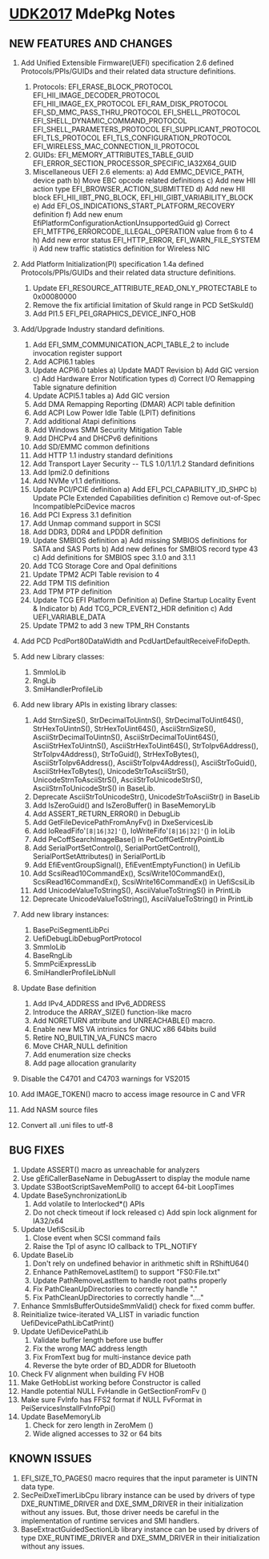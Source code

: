 # [UDK2017]( https://github.com/tianocore/tianocore.github.io/wiki/UDK2017) MdePkg Notes



##  NEW FEATURES AND CHANGES
1.  Add Unified Extensible Firmware(UEFI) specification 2.6 defined Protocols/PPIs/GUIDs and their related data
    structure definitions.
    1)  Protocols:
        EFI_ERASE_BLOCK_PROTOCOL
        EFI_HII_IMAGE_DECODER_PROTOCOL
        EFI_HII_IMAGE_EX_PROTOCOL
        EFI_RAM_DISK_PROTOCOL
        EFI_SD_MMC_PASS_THRU_PROTOCOL
        EFI_SHELL_PROTOCOL
        EFI_SHELL_DYNAMIC_COMMAND_PROTOCOL
        EFI_SHELL_PARAMETERS_PROTOCOL
        EFI_SUPPLICANT_PROTOCOL
        EFI_TLS_PROTOCOL
        EFI_TLS_CONFIGURATION_PROTOCOL
        EFI_WIRELESS_MAC_CONNECTION_II_PROTOCOL
    2)  GUIDs:
        EFI_MEMORY_ATTRIBUTES_TABLE_GUID
        EFI_ERROR_SECTION_PROCESSOR_SPECIFIC_IA32X64_GUID
    3)  Miscellaneous UEFI 2.6 elements:
        a) Add EMMC_DEVICE_PATH, device path
        b) Move EBC opcode related definitions
        c) Add new HII action type EFI_BROWSER_ACTION_SUBMITTED
        d) Add new HII block EFI_HII_IIBT_PNG_BLOCK, EFI_HII_GIBT_VARIABILITY_BLOCK
        e) Add EFI_OS_INDICATIONS_START_PLATFORM_RECOVERY definition
        f) Add new enum EfiPlatformConfigurationActionUnsupportedGuid
        g) Correct EFI_MTFTP6_ERRORCODE_ILLEGAL_OPERATION value from 6 to 4
        h) Add new error status EFI_HTTP_ERROR, EFI_WARN_FILE_SYSTEM
        i) Add new traffic statistics definition for Wireless NIC

2.  Add Platform Initialization(PI) specification 1.4a defined Protocols/PPIs/GUIDs and their related data
    structure definitions.
    1)  Update EFI_RESOURCE_ATTRIBUTE_READ_ONLY_PROTECTABLE to 0x00080000
    2)  Remove the fix artificial limitation of SkuId range in PCD SetSkuId()
    3)  Add PI1.5 EFI_PEI_GRAPHICS_DEVICE_INFO_HOB

3.  Add/Upgrade Industry standard definitions.
    1)  Add EFI_SMM_COMMUNICATION_ACPI_TABLE_2 to include invocation register support
    2)  Add ACPI6.1 tables
    3)  Update ACPI6.0 tables
        a) Update MADT Revision
        b) Add GIC version
        c) Add Hardware Error Notification types
        d) Correct I/O Remapping Table signature definition
    4)  Update ACPI5.1 tables
        a) Add GIC version
    5)  Add DMA Remapping Reporting (DMAR) ACPI table definition
    6)  Add ACPI Low Power Idle Table (LPIT) definitions
    7)  Add additional Atapi definitions
    8)  Add Windows SMM Security Mitigation Table
    9)  Add DHCPv4 and DHCPv6 definitions
    10) Add SD/EMMC common definitions
    11) Add HTTP 1.1 industry standard definitions
    12) Add Transport Layer Security  -- TLS 1.0/1.1/1.2 Standard definitions
    13) Add Ipmi2.0 definitions
    14) Add NVMe v1.1 definitions.
    15) Update PCI/PCIE definition
        a) Add EFI_PCI_CAPABILITY_ID_SHPC
        b) Update PCIe Extended Capabilities definition
        c) Remove out-of-Spec IncompatiblePciDevice macros
    16) Add PCI Express 3.1 definition
    17) Add Unmap command support in SCSI
    18) Add DDR3, DDR4 and LPDDR definition
    19) Update SMBIOS definition
        a) Add missing SMBIOS definitions for SATA and SAS Ports
        b) Add new defines for SMBIOS record type 43
        c) Add definitions for SMBIOS spec 3.1.0 and 3.1.1
    20) Add TCG Storage Core and Opal definitions
    21) Update TPM2 ACPI Table revision to 4
    22) Add TPM TIS definition
    23) Add TPM PTP definition
    24) Update TCG EFI Platform Definition
        a) Define Startup Locality Event & Indicator
        b) Add TCG_PCR_EVENT2_HDR definition
        c) Add UEFI_VARIABLE_DATA
    25) Update TPM2 to add 3 new TPM_RH Constants

4.  Add PCD PcdPort80DataWidth and PcdUartDefaultReceiveFifoDepth.

5.  Add new Library classes:
    1)  SmmIoLib
    2)  RngLib
    3)  SmiHandlerProfileLib

6.  Add new library APIs in existing library classes:
    1)  Add StrnSizeS(), StrDecimalToUintnS(), StrDecimalToUint64S(), StrHexToUintnS(), StrHexToUint64S(),
        AsciiStrnSizeS(), AsciiStrDecimalToUintnS(), AsciiStrDecimalToUint64S(), AsciiStrHexToUintnS(), AsciiStrHexToUint64S(),
        StrToIpv6Address(), StrToIpv4Address(), StrToGuid(), StrHexToBytes(),
        AsciiStrToIpv6Address(), AsciiStrToIpv4Address(), AsciiStrToGuid(), AsciiStrHexToBytes(),
        UnicodeStrToAsciiStrS(), UnicodeStrnToAsciiStrS(), AsciiStrToUnicodeStrS(), AsciiStrnToUnicodeStrS() in BaseLib.
    2)  Deprecate AsciiStrToUnicodeStr(), UnicodeStrToAsciiStr() in BaseLib
    3)  Add IsZeroGuid() and IsZeroBuffer() in BaseMemoryLib
    4)  Add ASSERT_RETURN_ERROR() in DebugLib
    5)  Add GetFileDevicePathFromAnyFv() in DxeServicesLib
    6)  Add IoReadFifo'`[8|16|32]'`(), IoWriteFifo'`[8|16|32]'`() in IoLib
    7)  Add PeCoffSearchImageBase() in PeCoffGetEntryPointLib
    8)  Add SerialPortSetControl(), SerialPortGetControl(), SerialPortSetAttributes() in SerialPortLib
    9)  Add EfiEventGroupSignal(), EfiEventEmptyFunction() in UefiLib
    10) Add ScsiRead10CommandEx(), ScsiWrite10CommandEx(), ScsiRead16CommandEx(), ScsiWrite16CommandEx() in UefiScsiLib
    11) Add UnicodeValueToStringS(), AsciiValueToStringS() in PrintLib
    12) Deprecate UnicodeValueToString(), AsciiValueToString() in PrintLib

7.  Add new library instances:
    1)  BasePciSegmentLibPci
    2)  UefiDebugLibDebugPortProtocol
    3)  SmmIoLib
    4)  BaseRngLib
    5)  SmmPciExpressLib
    6)  SmiHandlerProfileLibNull

8.  Update Base definition
    1)  Add IPv4_ADDRESS and IPv6_ADDRESS
    1)  Introduce the ARRAY_SIZE() function-like macro
    1)  Add NORETURN attribute and UNREACHABLE() macro.
    1)  Enable new MS VA intrinsics for GNUC x86 64bits build
    1)  Retire NO_BUILTIN_VA_FUNCS macro
    1)  Move CHAR_NULL definition
    1)  Add enumeration size checks
    1)  Add page allocation granularity

9.  Disable the C4701 and C4703 warnings for VS2015

10. Add IMAGE_TOKEN() macro to access image resource in C and VFR

11. Add NASM source files

12. Convert all .uni files to utf-8



##  BUG FIXES
1.  Update ASSERT() macro as unreachable for analyzers
2.  Use gEfiCallerBaseName in DebugAssert to display the module name
3.  Update S3BootScriptSaveMemPoll() to accept 64-bit LoopTimes
4.  Update BaseSynchronizationLib
    1) Add volatile to Interlocked*() APIs
    2) Do not check timeout if lock released
    c) Add spin lock alignment for IA32/x64
5.  Update UefiScsiLib
    1) Close event when SCSI command fails
    2) Raise the Tpl of async IO callback to TPL_NOTIFY
6.  Update BaseLib<br>
    1) Don't rely on undefined behavior in arithmetic shift in RShiftU64()<br>
    2) Enhance PathRemoveLastItem() to support "FS0:File.txt"<br>
    3) Update PathRemoveLastItem to handle root paths properly<br>
    4) Fix PathCleanUpDirectories to correctly handle "\.\"<br>
    5) Fix PathCleanUpDirectories to correctly handle "..\.."<br>
7.  Enhance SmmIsBufferOutsideSmmValid() check for fixed comm buffer.
8.  Reinitialize twice-iterated VA_LIST in variadic function UefiDevicePathLibCatPrint()
9.  Update UefiDevicePathLib<br>
    1) Validate buffer length before use buffer<br>
    2) Fix the wrong MAC address length<br>
    3) Fix FromText bug for multi-instance device path<br>
    4) Reverse the byte order of BD_ADDR for Bluetooth<br>
10. Check FV alignment when building FV HOB
11. Make GetHobList working before Constructor is called
12. Handle potential NULL FvHandle in GetSectionFromFv ()
13. Make sure FvInfo has FFS2 format if NULL FvFormat in PeiServicesInstallFvInfoPpi()
14. Update BaseMemoryLib
    1) Check for zero length in ZeroMem ()
    2) Wide aligned accesses to 32 or 64 bits

##  KNOWN ISSUES
1.  EFI_SIZE_TO_PAGES() macro requires that the input parameter is UINTN data type.
2.  SecPeiDxeTimerLibCpu library instance can be used by drivers of type DXE_RUNTIME_DRIVER and DXE_SMM_DRIVER in
    their initialization without any issues. But, those driver needs be careful in the implementation
    of runtime services and SMI handlers.
3.  BaseExtractGuidedSectionLib library instance can be used by drivers of type DXE_RUNTIME_DRIVER and DXE_SMM_DRIVER in
    their initialization without any issues.

    
